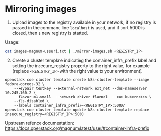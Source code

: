# Mirroring images

1. Upload images to the registry available in your network, if no registry is passed in the command line `localhost` is used, and if port 5000 is closed, then a new registry is started.

Usage:

```bash
cat images-magnum-ussuri.txt | ./mirror-images.sh <REGISTRY_IP>
```

2. Create a cluster template indicating the container_infra_prefix label and setting the insecure_registry property to the right value, for example (replace `<REGISTRY_IP>` with the right value to your environment).

  ```
  openstack coe cluster template create k8s-cluster-template --image fedora-coreos-32 \
      --keypair testkey --external-network ext_net --dns-nameserver 10.245.160.2 \
      --flavor m1.small  --network-driver flannel  --coe kubernetes \
      --tls-disabled \
      --labels container_infra_prefix=<REGISTRY_IP>:5000/
  openstack coe cluster template update k8s-cluster-template replace insecure_registry=<REGISTRY_IP>:5000
  ```
  
  Upstream refence documentation: https://docs.openstack.org/magnum/latest/user/#container-infra-prefix